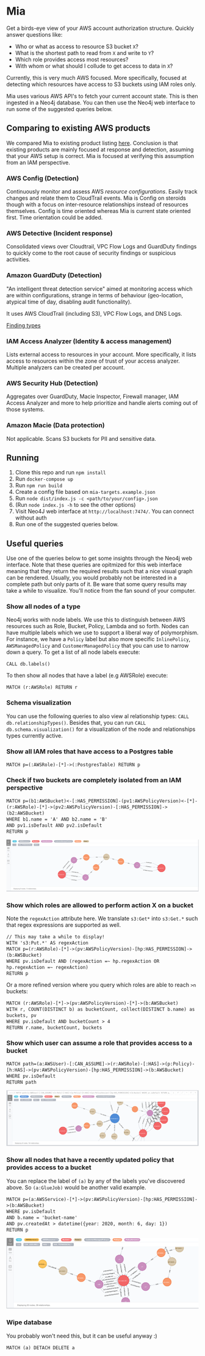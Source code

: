 # Mia

Get a birds-eye view of your AWS account authorization structure. Quickly answer questions like:

- Who or what as access to resource S3 bucket `X`?
- What is the shortest path to read from `X` and write to `Y`?
- Which role provides access most resources?
- With whom or what should I collude to get access to data in `X`?

Currently, this is very much AWS focused. More specifically, focused at detecting which resources have access to S3 buckets using IAM roles only.

Mia uses various AWS API's to fetch your current account state. This is then ingested in a Neo4j database. You can then use the Neo4j web interface to run some of the suggested queries below.

## Comparing to existing AWS products

We compared Mia to existing product listing [here](https://aws.amazon.com/products/security/#AWS_Security.2C_Identity.2C_.26_Compliance_services). Conclusion is that existing products are mainly focused at response and detection, assuming that your AWS setup is correct. Mia is focused at verifying this assumption from an IAM perspective.

### AWS Config (Detection)

Continuously monitor and assess AWS _resource configurations_. Easily track changes and relate them to CloudTrail events. Mia is Config on steroids though with a focus on inter-resource relationships instead of resources themselves. Config is time oriented whereas Mia is current state oriented first. Time orientation could be added.

### AWS Detective (Incident response)

Consolidated views over Cloudtrail, VPC Flow Logs and GuardDuty findings to quickly come to the root cause of security findings or suspicious activities.

### Amazon GuardDuty (Detection)

"An intelligent threat detection service" aimed at monitoring access which are within configurations, strange in terms of behaviour (geo-location, atypical time of day, disabling audit functionality).

It uses AWS CloudTrail (including S3), VPC Flow Logs, and DNS Logs.

[Finding types](https://docs.aws.amazon.com/guardduty/latest/ug/guardduty_finding-types-active.html)

### IAM Access Analyzer (Identity & access management)

Lists external access to resources in your account. More specifically, it lists access to resources within the zone of trust of your access analyzer. Multiple analyzers can be created per account.

### AWS Security Hub (Detection)

Aggregates over GuardDuty, Macie Inspector, Firewall manager, IAM Access Analyzer and more to help prioritize and handle alerts coming out of those systems.

### Amazon Macie (Data protection)

Not applicable. Scans S3 buckets for PII and sensitive data.

## Running

1. Clone this repo and run `npm install`
1. Run `docker-compose up`
1. Run `npm run build`
1. Create a config file based on `mia-targets.example.json`
1. Run `node dist/index.js -c <path/to/your/config>.json`
1. (Run `node index.js -h` to see the other options)
1. Visit Neo4J web interface at `http://localhost:7474/`. You can connect without auth
1. Run one of the suggested queries below.

## Useful queries

Use one of the queries below to get some insights through the Neo4j web interface. Note that these queries are opitmized for this web interface meaning that they return the required results such that a nice visual graph can be rendered. Usually, you would probably not be interested in a complete path but only parts of it. Be ware that some query results may take a while to visualize. You'll notice from the fan sound of your computer.

### Show all nodes of a type

Neo4j works with node labels. We use this to distinguish between AWS resources such as Role, Bucket, Policy, Lambda and so forth. Nodes can have multiple labels which we use to support a liberal way of polymorphism. For instance, we have a `Policy` label but also more specific `InlinePolicy`, `AWSManagedPolicy` and `CustomerManagedPolicy` that you can use to narrow down a query. To get a list of all node labels execute:

```cypher
CALL db.labels()
```

To then show all nodes that have a label (e.g AWSRole) execute:

```cypher
MATCH (r:AWSRole) RETURN r
```

### Schema visualization

You can use the following queries to also view al relationship types: `CALL db.relationshipTypes()`. Besides that, you can run `CALL db.schema.visualization()` for a visualization of the node and relationships types currently active.

### Show all IAM roles that have access to a Postgres table

```cypher
MATCH p=(:AWSRole)-[*]->(:PostgresTable) RETURN p
```

### Check if two buckets are completely isolated from an IAM perspective

```cypher
MATCH p=(b1:AWSBucket)<-[:HAS_PERMISSION]-(pv1:AWSPolicyVersion)<-[*]-(r:AWSRole)-[*]->(pv2:AWSPolicyVersion)-[:HAS_PERMISSION]->(b2:AWSBucket)
WHERE b1.name = 'A' AND b2.name = 'B'
AND pv1.isDefault AND pv2.isDefault
RETURN p
```

![Role with access to multiple buckets](./docs/images/role_multiple_buckets_access.png)

### Show which roles are allowed to perform action X on a bucket

Note the `regexAction` attribute here. We translate `s3:Get*` into `s3:Get.*` such that regex expressions are supported as well.

```cypher
// This may take a while to display!
WITH 's3:Put.*' AS regexAction
MATCH p=(r:AWSRole)-[*]->(pv:AWSPolicyVersion)-[hp:HAS_PERMISSION]->(b:AWSBucket)
WHERE pv.isDefault AND (regexAction =~ hp.regexAction OR hp.regexAction =~ regexAction)
RETURN p
```

Or a more refined version where you query which roles are able to reach `>n` buckets:

```cypher
MATCH (r:AWSRole)-[*]->(pv:AWSPolicyVersion)-[*]->(b:AWSBucket)
WITH r, COUNT(DISTINCT b) as bucketCount, collect(DISTINCT b.name) as buckets, pv
WHERE pv.isDefault AND bucketCount > 4
RETURN r.name, bucketCount, buckets
```

### Show which user can assume a role that provides access to a bucket

```cypher
MATCH path=(a:AWSUser)-[:CAN_ASSUME]->(r:AWSRole)-[:HAS]->(p:Policy)-[h:HAS]->(pv:AWSPolicyVersion)-[hp:HAS_PERMISSION]->(b:AWSBucket)
WHERE pv.isDefault
RETURN path
```

![User with access to a bucket](./docs/images/user_access_to_bucket.png)

### Show all nodes that have a recently updated policy that provides access to a bucket

You can replace the label of `(a)` by any of the labels you've discovered above. So `(a:GlueJob)` would be another valid example.

```cypher
MATCH p=(a:AWSService)-[*]->(pv:AWSPolicyVersion)-[hp:HAS_PERMISSION]->(b:AWSBucket)
WHERE pv.isDefault
AND b.name = 'bucket-name'
AND pv.createdAt > datetime({year: 2020, month: 6, day: 1})
RETURN p
```

![AWS Services that can assume a role that provides access to a bucket](./docs/images/aws_service_access_to_bucket.png)

### Wipe database

You probably won't need this, but it can be useful anyway :)

```cypher
MATCH (a) DETACH DELETE a
```
